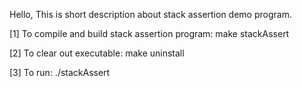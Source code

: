 Hello,
   This is short description about stack assertion demo program.

   [1] To compile and build stack assertion program:
                make stackAssert
   
   [2] To clear out executable:
                make uninstall

   [3] To run:
                ./stackAssert
